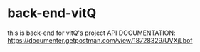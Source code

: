 # back-end-vitQ
this is back-end for vitQ's project
API DOCUMENTATION: https://documenter.getpostman.com/view/18728329/UVXjLbof
